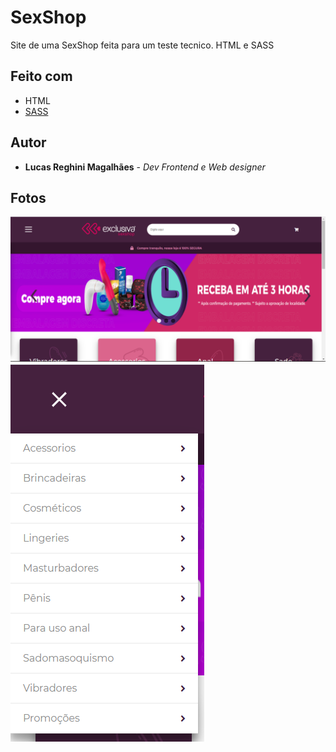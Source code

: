 # SexShop

Site de uma SexShop feita para um teste tecnico.
HTML e SASS


## Feito com

* HTML
* [SASS](https://sass-lang.com/) 

## Autor

* **Lucas Reghini Magalhães** - *Dev Frontend e Web designer* 

## Fotos
![Pagina inicial - Slide](https://github.com/lucasReghiniM/Site-SexShop/blob/master/Pagina%20inicial%20%20-%20Carrosel.PNG)
![Pagina inicial - Menu Lateral](https://github.com/lucasReghiniM/Site-SexShop/blob/master/Menu%20lateral.PNG)


